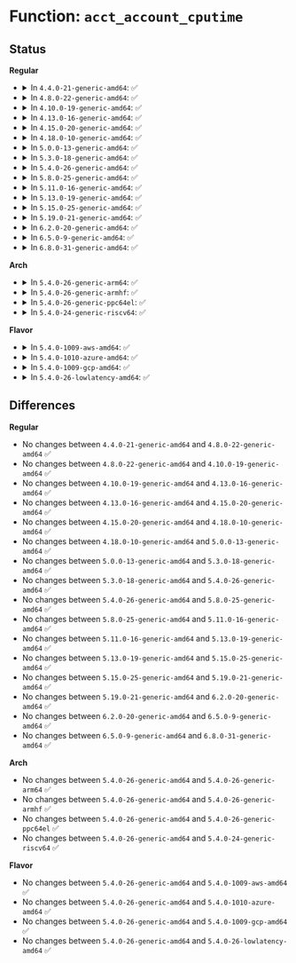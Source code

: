 # Function: <code>acct_account_cputime</code>

## Status
<b>Regular</b>
<ul>
<li>
<details>
<summary>In <code>4.4.0-21-generic-amd64</code>: ✅</summary>

```c
void acct_account_cputime(struct task_struct * tsk)
```

```json
{
  "name": "acct_account_cputime",
  "collision_type": "Unique Global",
  "inline_type": "No",
  "funcs": [
    {
      "addr": 18446744071580152752,
      "name": "acct_account_cputime",
      "external": true,
      "loc": "kernel/tsacct.c:165",
      "file": "kernel/tsacct.c",
      "inline": "seen, unknown",
      "caller_inline": [],
      "caller_func": [
        "kernel/sched/cputime.c:account_user_time",
        "kernel/sched/cputime.c:account_system_time"
      ]
    }
  ],
  "symbols": [
    {
      "addr": 18446744071580152752,
      "name": "acct_account_cputime",
      "section": ".text",
      "bind": "STB_GLOBAL",
      "size": 30
    }
  ]
}
```
</details>
</li>
<li>
<details>
<summary>In <code>4.8.0-22-generic-amd64</code>: ✅</summary>

```c
void acct_account_cputime(struct task_struct * tsk)
```

```json
{
  "name": "acct_account_cputime",
  "collision_type": "Unique Global",
  "inline_type": "No",
  "funcs": [
    {
      "addr": 18446744071580187152,
      "name": "acct_account_cputime",
      "external": true,
      "loc": "kernel/tsacct.c:171",
      "file": "kernel/tsacct.c",
      "inline": "seen, unknown",
      "caller_inline": [],
      "caller_func": [
        "kernel/sched/cputime.c:account_system_time",
        "kernel/sched/cputime.c:account_user_time"
      ]
    }
  ],
  "symbols": [
    {
      "addr": 18446744071580187152,
      "name": "acct_account_cputime",
      "section": ".text",
      "bind": "STB_GLOBAL",
      "size": 30
    }
  ]
}
```
</details>
</li>
<li>
<details>
<summary>In <code>4.10.0-19-generic-amd64</code>: ✅</summary>

```c
void acct_account_cputime(struct task_struct * tsk)
```

```json
{
  "name": "acct_account_cputime",
  "collision_type": "Unique Global",
  "inline_type": "No",
  "funcs": [
    {
      "addr": 18446744071580227760,
      "name": "acct_account_cputime",
      "external": true,
      "loc": "kernel/tsacct.c:171",
      "file": "kernel/tsacct.c",
      "inline": "seen, unknown",
      "caller_inline": [],
      "caller_func": [
        "kernel/sched/cputime.c:account_system_time",
        "kernel/sched/cputime.c:account_user_time"
      ]
    }
  ],
  "symbols": [
    {
      "addr": 18446744071580227760,
      "name": "acct_account_cputime",
      "section": ".text",
      "bind": "STB_GLOBAL",
      "size": 30
    }
  ]
}
```
</details>
</li>
<li>
<details>
<summary>In <code>4.13.0-16-generic-amd64</code>: ✅</summary>

```c
void acct_account_cputime(struct task_struct * tsk)
```

```json
{
  "name": "acct_account_cputime",
  "collision_type": "Unique Global",
  "inline_type": "No",
  "funcs": [
    {
      "addr": 18446744071580237648,
      "name": "acct_account_cputime",
      "external": true,
      "loc": "kernel/tsacct.c:170",
      "file": "kernel/tsacct.c",
      "inline": "seen, unknown",
      "caller_inline": [],
      "caller_func": [
        "kernel/sched/cputime.c:account_system_index_time",
        "kernel/sched/cputime.c:account_user_time"
      ]
    }
  ],
  "symbols": [
    {
      "addr": 18446744071580237648,
      "name": "acct_account_cputime",
      "section": ".text",
      "bind": "STB_GLOBAL",
      "size": 30
    }
  ]
}
```
</details>
</li>
<li>
<details>
<summary>In <code>4.15.0-20-generic-amd64</code>: ✅</summary>

```c
void acct_account_cputime(struct task_struct * tsk)
```

```json
{
  "name": "acct_account_cputime",
  "collision_type": "Unique Global",
  "inline_type": "No",
  "funcs": [
    {
      "addr": 18446744071580288848,
      "name": "acct_account_cputime",
      "external": true,
      "loc": "kernel/tsacct.c:170",
      "file": "kernel/tsacct.c",
      "inline": "seen, unknown",
      "caller_inline": [],
      "caller_func": [
        "kernel/sched/cputime.c:account_system_index_time",
        "kernel/sched/cputime.c:account_user_time"
      ]
    }
  ],
  "symbols": [
    {
      "addr": 18446744071580288848,
      "name": "acct_account_cputime",
      "section": ".text",
      "bind": "STB_GLOBAL",
      "size": 30
    }
  ]
}
```
</details>
</li>
<li>
<details>
<summary>In <code>4.18.0-10-generic-amd64</code>: ✅</summary>

```c
void acct_account_cputime(struct task_struct * tsk)
```

```json
{
  "name": "acct_account_cputime",
  "collision_type": "Unique Global",
  "inline_type": "No",
  "funcs": [
    {
      "addr": 18446744071580350080,
      "name": "acct_account_cputime",
      "external": true,
      "loc": "kernel/tsacct.c:170",
      "file": "kernel/tsacct.c",
      "inline": "seen, unknown",
      "caller_inline": [],
      "caller_func": [
        "kernel/sched/cputime.c:account_system_index_time",
        "kernel/sched/cputime.c:account_user_time"
      ]
    }
  ],
  "symbols": [
    {
      "addr": 18446744071580350080,
      "name": "acct_account_cputime",
      "section": ".text",
      "bind": "STB_GLOBAL",
      "size": 30
    }
  ]
}
```
</details>
</li>
<li>
<details>
<summary>In <code>5.0.0-13-generic-amd64</code>: ✅</summary>

```c
void acct_account_cputime(struct task_struct * tsk)
```

```json
{
  "name": "acct_account_cputime",
  "collision_type": "Unique Global",
  "inline_type": "No",
  "funcs": [
    {
      "addr": 18446744071580406144,
      "name": "acct_account_cputime",
      "external": true,
      "loc": "kernel/tsacct.c:170",
      "file": "kernel/tsacct.c",
      "inline": "seen, unknown",
      "caller_inline": [],
      "caller_func": [
        "kernel/sched/cputime.c:account_system_index_time",
        "kernel/sched/cputime.c:account_user_time"
      ]
    }
  ],
  "symbols": [
    {
      "addr": 18446744071580406144,
      "name": "acct_account_cputime",
      "section": ".text",
      "bind": "STB_GLOBAL",
      "size": 30
    }
  ]
}
```
</details>
</li>
<li>
<details>
<summary>In <code>5.3.0-18-generic-amd64</code>: ✅</summary>

```c
void acct_account_cputime(struct task_struct * tsk)
```

```json
{
  "name": "acct_account_cputime",
  "collision_type": "Unique Global",
  "inline_type": "No",
  "funcs": [
    {
      "addr": 18446744071580459072,
      "name": "acct_account_cputime",
      "external": true,
      "loc": "kernel/tsacct.c:159",
      "file": "kernel/tsacct.c",
      "inline": "seen, unknown",
      "caller_inline": [],
      "caller_func": [
        "kernel/sched/cputime.c:account_system_index_time",
        "kernel/sched/cputime.c:account_user_time"
      ]
    }
  ],
  "symbols": [
    {
      "addr": 18446744071580459072,
      "name": "acct_account_cputime",
      "section": ".text",
      "bind": "STB_GLOBAL",
      "size": 30
    }
  ]
}
```
</details>
</li>
<li>
<details>
<summary>In <code>5.4.0-26-generic-amd64</code>: ✅</summary>

```c
void acct_account_cputime(struct task_struct * tsk)
```

```json
{
  "name": "acct_account_cputime",
  "collision_type": "Unique Global",
  "inline_type": "No",
  "funcs": [
    {
      "addr": 18446744071580507984,
      "name": "acct_account_cputime",
      "external": true,
      "loc": "kernel/tsacct.c:159",
      "file": "kernel/tsacct.c",
      "inline": "seen, unknown",
      "caller_inline": [],
      "caller_func": [
        "kernel/sched/cputime.c:account_system_index_time",
        "kernel/sched/cputime.c:account_user_time"
      ]
    }
  ],
  "symbols": [
    {
      "addr": 18446744071580507984,
      "name": "acct_account_cputime",
      "section": ".text",
      "bind": "STB_GLOBAL",
      "size": 30
    }
  ]
}
```
</details>
</li>
<li>
<details>
<summary>In <code>5.8.0-25-generic-amd64</code>: ✅</summary>

```c
void acct_account_cputime(struct task_struct * tsk)
```

```json
{
  "name": "acct_account_cputime",
  "collision_type": "Unique Global",
  "inline_type": "No",
  "funcs": [
    {
      "addr": 18446744071580594480,
      "name": "acct_account_cputime",
      "external": true,
      "loc": "kernel/tsacct.c:162",
      "file": "kernel/tsacct.c",
      "inline": "seen, unknown",
      "caller_inline": [],
      "caller_func": [
        "kernel/sched/cputime.c:account_system_index_time",
        "kernel/sched/cputime.c:account_user_time"
      ]
    }
  ],
  "symbols": [
    {
      "addr": 18446744071580594480,
      "name": "acct_account_cputime",
      "section": ".text",
      "bind": "STB_GLOBAL",
      "size": 151
    }
  ]
}
```
</details>
</li>
<li>
<details>
<summary>In <code>5.11.0-16-generic-amd64</code>: ✅</summary>

```c
void acct_account_cputime(struct task_struct * tsk)
```

```json
{
  "name": "acct_account_cputime",
  "collision_type": "Unique Global",
  "inline_type": "No",
  "funcs": [
    {
      "addr": 18446744071580583648,
      "name": "acct_account_cputime",
      "external": true,
      "loc": "kernel/tsacct.c:162",
      "file": "kernel/tsacct.c",
      "inline": "seen, unknown",
      "caller_inline": [],
      "caller_func": [
        "kernel/sched/cputime.c:account_system_index_time",
        "kernel/sched/cputime.c:account_user_time"
      ]
    }
  ],
  "symbols": [
    {
      "addr": 18446744071580583648,
      "name": "acct_account_cputime",
      "section": ".text",
      "bind": "STB_GLOBAL",
      "size": 151
    }
  ]
}
```
</details>
</li>
<li>
<details>
<summary>In <code>5.13.0-19-generic-amd64</code>: ✅</summary>

```c
void acct_account_cputime(struct task_struct * tsk)
```

```json
{
  "name": "acct_account_cputime",
  "collision_type": "Unique Global",
  "inline_type": "No",
  "funcs": [
    {
      "addr": 18446744071580586608,
      "name": "acct_account_cputime",
      "external": true,
      "loc": "kernel/tsacct.c:162",
      "file": "kernel/tsacct.c",
      "inline": "seen, unknown",
      "caller_inline": [],
      "caller_func": [
        "kernel/sched/cputime.c:account_system_index_time",
        "kernel/sched/cputime.c:account_user_time"
      ]
    }
  ],
  "symbols": [
    {
      "addr": 18446744071580586608,
      "name": "acct_account_cputime",
      "section": ".text",
      "bind": "STB_GLOBAL",
      "size": 157
    }
  ]
}
```
</details>
</li>
<li>
<details>
<summary>In <code>5.15.0-25-generic-amd64</code>: ✅</summary>

```c
void acct_account_cputime(struct task_struct * tsk)
```

```json
{
  "name": "acct_account_cputime",
  "collision_type": "Unique Global",
  "inline_type": "No",
  "funcs": [
    {
      "addr": 18446744071580757440,
      "name": "acct_account_cputime",
      "external": true,
      "loc": "kernel/tsacct.c:161",
      "file": "kernel/tsacct.c",
      "inline": "seen, unknown",
      "caller_inline": [],
      "caller_func": [
        "kernel/sched/cputime.c:account_system_index_time",
        "kernel/sched/cputime.c:account_user_time"
      ]
    }
  ],
  "symbols": [
    {
      "addr": 18446744071580757440,
      "name": "acct_account_cputime",
      "section": ".text",
      "bind": "STB_GLOBAL",
      "size": 157
    }
  ]
}
```
</details>
</li>
<li>
<details>
<summary>In <code>5.19.0-21-generic-amd64</code>: ✅</summary>

```c
void acct_account_cputime(struct task_struct * tsk)
```

```json
{
  "name": "acct_account_cputime",
  "collision_type": "Unique Global",
  "inline_type": "No",
  "funcs": [
    {
      "addr": 18446744071580972928,
      "name": "acct_account_cputime",
      "external": true,
      "loc": "kernel/tsacct.c:167",
      "file": "kernel/tsacct.c",
      "inline": "seen, unknown",
      "caller_inline": [],
      "caller_func": [
        "kernel/sched/build_policy.c:account_system_index_time",
        "kernel/sched/build_policy.c:account_user_time"
      ]
    }
  ],
  "symbols": [
    {
      "addr": 18446744071580972928,
      "name": "acct_account_cputime",
      "section": ".text",
      "bind": "STB_GLOBAL",
      "size": 180
    }
  ]
}
```
</details>
</li>
<li>
<details>
<summary>In <code>6.2.0-20-generic-amd64</code>: ✅</summary>

```c
void acct_account_cputime(struct task_struct * tsk)
```

```json
{
  "name": "acct_account_cputime",
  "collision_type": "Unique Global",
  "inline_type": "No",
  "funcs": [
    {
      "addr": 18446744071581268816,
      "name": "acct_account_cputime",
      "external": true,
      "loc": "kernel/tsacct.c:167",
      "file": "kernel/tsacct.c",
      "inline": "seen, unknown",
      "caller_inline": [],
      "caller_func": [
        "kernel/sched/build_policy.c:account_system_index_time",
        "kernel/sched/build_policy.c:account_user_time"
      ]
    }
  ],
  "symbols": [
    {
      "addr": 18446744071581268816,
      "name": "acct_account_cputime",
      "section": ".text",
      "bind": "STB_GLOBAL",
      "size": 180
    }
  ]
}
```
</details>
</li>
<li>
<details>
<summary>In <code>6.5.0-9-generic-amd64</code>: ✅</summary>

```c
void acct_account_cputime(struct task_struct * tsk)
```

```json
{
  "name": "acct_account_cputime",
  "collision_type": "Unique Global",
  "inline_type": "No",
  "funcs": [
    {
      "addr": 18446744071581363968,
      "name": "acct_account_cputime",
      "external": true,
      "loc": "kernel/tsacct.c:167",
      "file": "kernel/tsacct.c",
      "inline": "seen, unknown",
      "caller_inline": [],
      "caller_func": [
        "kernel/sched/build_policy.c:account_system_index_time",
        "kernel/sched/build_policy.c:account_user_time"
      ]
    }
  ],
  "symbols": [
    {
      "addr": 18446744071581363968,
      "name": "acct_account_cputime",
      "section": ".text",
      "bind": "STB_GLOBAL",
      "size": 180
    }
  ]
}
```
</details>
</li>
<li>
<details>
<summary>In <code>6.8.0-31-generic-amd64</code>: ✅</summary>

```c
void acct_account_cputime(struct task_struct * tsk)
```

```json
{
  "name": "acct_account_cputime",
  "collision_type": "Unique Global",
  "inline_type": "No",
  "funcs": [
    {
      "addr": 18446744071581470352,
      "name": "acct_account_cputime",
      "external": true,
      "loc": "kernel/tsacct.c:167",
      "file": "kernel/tsacct.c",
      "inline": "seen, unknown",
      "caller_inline": [],
      "caller_func": [
        "kernel/sched/build_policy.c:account_system_index_time",
        "kernel/sched/build_policy.c:account_user_time"
      ]
    }
  ],
  "symbols": [
    {
      "addr": 18446744071581470352,
      "name": "acct_account_cputime",
      "section": ".text",
      "bind": "STB_GLOBAL",
      "size": 180
    }
  ]
}
```
</details>
</li>
</ul>
<b>Arch</b>
<ul>
<li>
<details>
<summary>In <code>5.4.0-26-generic-arm64</code>: ✅</summary>

```c
void acct_account_cputime(struct task_struct * tsk)
```

```json
{
  "name": "acct_account_cputime",
  "collision_type": "Unique Global",
  "inline_type": "No",
  "funcs": [
    {
      "addr": 18446603336491786640,
      "name": "acct_account_cputime",
      "external": true,
      "loc": "kernel/tsacct.c:159",
      "file": "kernel/tsacct.c",
      "inline": "seen, unknown",
      "caller_inline": [],
      "caller_func": [
        "kernel/sched/cputime.c:account_system_index_time",
        "kernel/sched/cputime.c:account_user_time"
      ]
    }
  ],
  "symbols": [
    {
      "addr": 18446603336491786640,
      "name": "acct_account_cputime",
      "section": ".text",
      "bind": "STB_GLOBAL",
      "size": 52
    }
  ]
}
```
</details>
</li>
<li>
<details>
<summary>In <code>5.4.0-26-generic-armhf</code>: ✅</summary>

```c
void acct_account_cputime(struct task_struct * tsk)
```

```json
{
  "name": "acct_account_cputime",
  "collision_type": "Unique Global",
  "inline_type": "No",
  "funcs": [
    {
      "addr": 3225734544,
      "name": "acct_account_cputime",
      "external": true,
      "loc": "kernel/tsacct.c:159",
      "file": "kernel/tsacct.c",
      "inline": "seen, unknown",
      "caller_inline": [],
      "caller_func": [
        "kernel/sched/cputime.c:account_system_index_time",
        "kernel/sched/cputime.c:account_user_time"
      ]
    }
  ],
  "symbols": [
    {
      "addr": 3225734544,
      "name": "acct_account_cputime",
      "section": ".text",
      "bind": "STB_GLOBAL",
      "size": 52
    }
  ]
}
```
</details>
</li>
<li>
<details>
<summary>In <code>5.4.0-26-generic-ppc64el</code>: ✅</summary>

```c
void acct_account_cputime(struct task_struct * tsk)
```

```json
{
  "name": "acct_account_cputime",
  "collision_type": "Unique Global",
  "inline_type": "No",
  "funcs": [
    {
      "addr": 13835058055284835376,
      "name": "acct_account_cputime",
      "external": true,
      "loc": "kernel/tsacct.c:159",
      "file": "kernel/tsacct.c",
      "inline": "seen, unknown",
      "caller_inline": [],
      "caller_func": [
        "kernel/sched/cputime.c:account_system_index_time",
        "kernel/sched/cputime.c:account_user_time"
      ]
    }
  ],
  "symbols": [
    {
      "addr": 13835058055284835376,
      "name": "acct_account_cputime",
      "section": ".text",
      "bind": "STB_GLOBAL",
      "size": 28
    }
  ]
}
```
</details>
</li>
<li>
<details>
<summary>In <code>5.4.0-24-generic-riscv64</code>: ✅</summary>

```c
void acct_account_cputime(struct task_struct * tsk)
```

```json
{
  "name": "acct_account_cputime",
  "collision_type": "Unique Global",
  "inline_type": "No",
  "funcs": [
    {
      "addr": 18446743936272101346,
      "name": "acct_account_cputime",
      "external": true,
      "loc": "kernel/tsacct.c:159",
      "file": "kernel/tsacct.c",
      "inline": "seen, unknown",
      "caller_inline": [],
      "caller_func": [
        "kernel/sched/cputime.c:account_system_index_time",
        "kernel/sched/cputime.c:account_user_time"
      ]
    }
  ],
  "symbols": [
    {
      "addr": 18446743936272101346,
      "name": "acct_account_cputime",
      "section": ".text",
      "bind": "STB_GLOBAL",
      "size": 50
    }
  ]
}
```
</details>
</li>
</ul>
<b>Flavor</b>
<ul>
<li>
<details>
<summary>In <code>5.4.0-1009-aws-amd64</code>: ✅</summary>

```c
void acct_account_cputime(struct task_struct * tsk)
```

```json
{
  "name": "acct_account_cputime",
  "collision_type": "Unique Global",
  "inline_type": "No",
  "funcs": [
    {
      "addr": 18446744071580476784,
      "name": "acct_account_cputime",
      "external": true,
      "loc": "kernel/tsacct.c:159",
      "file": "kernel/tsacct.c",
      "inline": "seen, unknown",
      "caller_inline": [],
      "caller_func": [
        "kernel/sched/cputime.c:account_system_index_time",
        "kernel/sched/cputime.c:account_user_time"
      ]
    }
  ],
  "symbols": [
    {
      "addr": 18446744071580476784,
      "name": "acct_account_cputime",
      "section": ".text",
      "bind": "STB_GLOBAL",
      "size": 30
    }
  ]
}
```
</details>
</li>
<li>
<details>
<summary>In <code>5.4.0-1010-azure-amd64</code>: ✅</summary>

```c
void acct_account_cputime(struct task_struct * tsk)
```

```json
{
  "name": "acct_account_cputime",
  "collision_type": "Unique Global",
  "inline_type": "No",
  "funcs": [
    {
      "addr": 18446744071580423920,
      "name": "acct_account_cputime",
      "external": true,
      "loc": "kernel/tsacct.c:159",
      "file": "kernel/tsacct.c",
      "inline": "seen, unknown",
      "caller_inline": [],
      "caller_func": [
        "kernel/sched/cputime.c:account_system_index_time",
        "kernel/sched/cputime.c:account_user_time"
      ]
    }
  ],
  "symbols": [
    {
      "addr": 18446744071580423920,
      "name": "acct_account_cputime",
      "section": ".text",
      "bind": "STB_GLOBAL",
      "size": 30
    }
  ]
}
```
</details>
</li>
<li>
<details>
<summary>In <code>5.4.0-1009-gcp-amd64</code>: ✅</summary>

```c
void acct_account_cputime(struct task_struct * tsk)
```

```json
{
  "name": "acct_account_cputime",
  "collision_type": "Unique Global",
  "inline_type": "No",
  "funcs": [
    {
      "addr": 18446744071580468032,
      "name": "acct_account_cputime",
      "external": true,
      "loc": "kernel/tsacct.c:159",
      "file": "kernel/tsacct.c",
      "inline": "seen, unknown",
      "caller_inline": [],
      "caller_func": [
        "kernel/sched/cputime.c:account_system_index_time",
        "kernel/sched/cputime.c:account_user_time"
      ]
    }
  ],
  "symbols": [
    {
      "addr": 18446744071580468032,
      "name": "acct_account_cputime",
      "section": ".text",
      "bind": "STB_GLOBAL",
      "size": 30
    }
  ]
}
```
</details>
</li>
<li>
<details>
<summary>In <code>5.4.0-26-lowlatency-amd64</code>: ✅</summary>

```c
void acct_account_cputime(struct task_struct * tsk)
```

```json
{
  "name": "acct_account_cputime",
  "collision_type": "Unique Global",
  "inline_type": "No",
  "funcs": [
    {
      "addr": 18446744071580523728,
      "name": "acct_account_cputime",
      "external": true,
      "loc": "kernel/tsacct.c:159",
      "file": "kernel/tsacct.c",
      "inline": "seen, unknown",
      "caller_inline": [],
      "caller_func": [
        "kernel/sched/cputime.c:account_system_index_time",
        "kernel/sched/cputime.c:account_user_time"
      ]
    }
  ],
  "symbols": [
    {
      "addr": 18446744071580523728,
      "name": "acct_account_cputime",
      "section": ".text",
      "bind": "STB_GLOBAL",
      "size": 30
    }
  ]
}
```
</details>
</li>
</ul>

## Differences
<b>Regular</b>
<ul>
<li>
No changes between <code>4.4.0-21-generic-amd64</code> and <code>4.8.0-22-generic-amd64</code> ✅
</li>
<li>
No changes between <code>4.8.0-22-generic-amd64</code> and <code>4.10.0-19-generic-amd64</code> ✅
</li>
<li>
No changes between <code>4.10.0-19-generic-amd64</code> and <code>4.13.0-16-generic-amd64</code> ✅
</li>
<li>
No changes between <code>4.13.0-16-generic-amd64</code> and <code>4.15.0-20-generic-amd64</code> ✅
</li>
<li>
No changes between <code>4.15.0-20-generic-amd64</code> and <code>4.18.0-10-generic-amd64</code> ✅
</li>
<li>
No changes between <code>4.18.0-10-generic-amd64</code> and <code>5.0.0-13-generic-amd64</code> ✅
</li>
<li>
No changes between <code>5.0.0-13-generic-amd64</code> and <code>5.3.0-18-generic-amd64</code> ✅
</li>
<li>
No changes between <code>5.3.0-18-generic-amd64</code> and <code>5.4.0-26-generic-amd64</code> ✅
</li>
<li>
No changes between <code>5.4.0-26-generic-amd64</code> and <code>5.8.0-25-generic-amd64</code> ✅
</li>
<li>
No changes between <code>5.8.0-25-generic-amd64</code> and <code>5.11.0-16-generic-amd64</code> ✅
</li>
<li>
No changes between <code>5.11.0-16-generic-amd64</code> and <code>5.13.0-19-generic-amd64</code> ✅
</li>
<li>
No changes between <code>5.13.0-19-generic-amd64</code> and <code>5.15.0-25-generic-amd64</code> ✅
</li>
<li>
No changes between <code>5.15.0-25-generic-amd64</code> and <code>5.19.0-21-generic-amd64</code> ✅
</li>
<li>
No changes between <code>5.19.0-21-generic-amd64</code> and <code>6.2.0-20-generic-amd64</code> ✅
</li>
<li>
No changes between <code>6.2.0-20-generic-amd64</code> and <code>6.5.0-9-generic-amd64</code> ✅
</li>
<li>
No changes between <code>6.5.0-9-generic-amd64</code> and <code>6.8.0-31-generic-amd64</code> ✅
</li>
</ul>
<b>Arch</b>
<ul>
<li>
No changes between <code>5.4.0-26-generic-amd64</code> and <code>5.4.0-26-generic-arm64</code> ✅
</li>
<li>
No changes between <code>5.4.0-26-generic-amd64</code> and <code>5.4.0-26-generic-armhf</code> ✅
</li>
<li>
No changes between <code>5.4.0-26-generic-amd64</code> and <code>5.4.0-26-generic-ppc64el</code> ✅
</li>
<li>
No changes between <code>5.4.0-26-generic-amd64</code> and <code>5.4.0-24-generic-riscv64</code> ✅
</li>
</ul>
<b>Flavor</b>
<ul>
<li>
No changes between <code>5.4.0-26-generic-amd64</code> and <code>5.4.0-1009-aws-amd64</code> ✅
</li>
<li>
No changes between <code>5.4.0-26-generic-amd64</code> and <code>5.4.0-1010-azure-amd64</code> ✅
</li>
<li>
No changes between <code>5.4.0-26-generic-amd64</code> and <code>5.4.0-1009-gcp-amd64</code> ✅
</li>
<li>
No changes between <code>5.4.0-26-generic-amd64</code> and <code>5.4.0-26-lowlatency-amd64</code> ✅
</li>
</ul>
